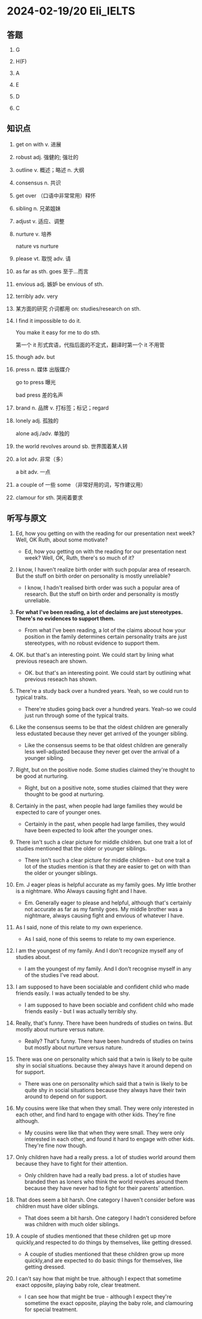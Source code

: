 # 2024-02-19/20 Eli_IELTS

## 答题

1. G

2. H(F)

3. A

4. E

5. D

6. C

## 知识点

1. get on with v. 进展

2. robust adj. 强健的; 强壮的

3. outline v. 概述；略述 n. 大纲

4. consensus n. 共识

5. get over （口语中非常常用）释怀

6. sibling n. 兄弟姐妹

7. adjust v. 适应、调整

8. nurture v. 培养

   nature vs nurture

9. please vt. 取悦 adv. 请

10. as far as sth. goes 至于...而言

11. envious adj. 嫉妒 be envious of sth.

12. terribly adv. very

13. 某方面的研究 介词都用 on: studies/research on sth.

14. I find it impossible to do it.

    You make it easy for me to do sth.

    第一个 it 形式宾语，代指后面的不定式，翻译时第一个 it 不用管

15. though adv. but

16. press n. 媒体 出版媒介

    go to press 曝光

    bad press 差的名声

17. brand n. 品牌 v. 打标签；标记；regard

18. lonely adj. 孤独的

    alone adj./adv. 单独的

19. the world revolves around sb. 世界围着某人转

20. a lot adv. 非常（多）

    a bit adv. 一点

21. a couple of 一些 some （非常好用的词，写作建议用）

22. clamour for sth. 哭闹着要求

## 听写与原文

1. Ed, how you getting on with the reading for our presentation next week? Well, OK Ruth, about some motivate?

   - Ed, how you getting on with the reading for our presentation next week? Well, OK, Ruth, there's so much of it?

2. I know, I haven't realize birth order with such popular area of research. But the stuff on birth order on personality is mostly unreliable?

   - I know, I hadn't realised birth order was such a popular area of research. But the stuff on birth order and personality is mostly unreliable.

3. **For what I've been reading, a lot of declaims are just stereotypes. There's no evidences to support them.**

   - From what I've been reading, a lot of the claims aboout how your position in the family determines certain personality traits are just stereotypes, with no robust evidence to support them.

4. OK. but that's an interesting point. We could start by lining what previous reseach are shown.

   - OK. but that's an interesting point. We could start by outlining what previous reseach has shown.

5. There're a study back over a hundred years. Yeah, so we could run to typical traits.

   - There're studies going back over a hundred years. Yeah-so we could just run through some of the typical traits.

6. Like the consensus seems to be that the oldest children are generally less edustated because they never get arrived of the younger sibling.

   - Like the consensus seems to be that oldest children are generally less well-adjusted because they never get over the arrival of a younger sibling.

7. Right, but on the positive node. Some studies claimed they're thought to be good at nurturing.

   - Right, but on a positive note, some studies claimed that they were thought to be good at nurturing.

8. Certainly in the past, when people had large families they would be expected to care of younger ones.

   - Certainly in the past, when people had large families, they would have been expected to look after the younger ones.

9. There isn't such a clear picture for middle children. but one trait a lot of studies mentioned that the older or younger siblings.

   - There isn't such a clear picture for middle children - but one trait a lot of the studies mention is that they are easier to get on with than the older or younger siblings.

10. Em. J eager pleas is helpful accurate as my family goes. My little brother is a nightmare. Who Always causing fight and I have.

    - Em. Generally eager to please and helpful, although that's certainly not accurate as far as my family goes. My middle brother was a nightmare, always causing fight and envious of whatever I have.

11. As I said, none of this relate to my own experience.

    - As I said, none of this seems to relate to my own experience.

12. I am the youngest of my family. And I don't recognize myself any of studies about.

    - I am the youngest of my family. And I don't recognise myself in any of the studies I've read about.

13. I am supposed to have been socialable and confident child who made friends easily. I was actually tended to be shy.

    - I am supposed to have been sociable and confident child who made friends easily - but I was actually terribly shy.

14. Really, that's funny. There have been hundreds of studies on twins. But mostly about nurture versus nature.

    - Really? That's funny. There have been hundreds of studies on twins but mostly about nurture versus nature.

15. There was one on personality which said that a twin is likely to be quite shy in social situations. because they always have it around depend on for support.

    - There was one on personality which said that a twin is likely to be quite shy in social situations because they always have their twin around to depend on for support.

16. My cousins were like that when they small. They were only interested in each other, and find hard to engage with other kids. They're fine although.

    - My cousins were like that when they were small. They were only interested in each other, and found it hard to engage with other kids. They're fine now though.

17. Only children have had a really press. a lot of studies world around them because they have to fight for their attention.

    - Only children have had a really bad press. a lot of studies have branded then as loners who think the world revolves around them because they have never had to fight for their parents' attention.

18. That does seem a bit harsh. One category I haven't consider before was children must have older siblings.

    - That does seem a bit harsh. One category I hadn't considered before was children with much older siblings.

19. A couple of studies mentioned that these children get up more quickly,and respected to do things by themselves, like getting dressed.

    - A couple of studies mentioned that these children grow up more quickly,and are expected to do basic things for themselves, like getting dressed.

20. I can't say how that might be true. although I expect that sometime exact opposite, playing baby role, clear treatment.

    - I can see how that might be true - although I expect they're sometime the exact opposite, playing the baby role, and clamouring for special treatment.
